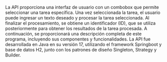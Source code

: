 La API proporciona una interfaz de usuario con un combobox que permite seleccionar una tarea específica. Una vez seleccionada la tarea, el usuario puede ingresar un texto deseado y procesar la tarea seleccionada. Al finalizar el procesamiento, se obtiene un identificador (ID), que se utiliza posteriormente para obtener los resultados de la tarea procesada. A continuación, se proporcionará una descripción completa de este programa, incluyendo sus componentes y funcionalidades.
La API fue desarrollada en Java en su versión 17, utilizando el framework Springboot y base de datos H2, junto con los patrones de diseño Singleton, Strategy y Builder.
